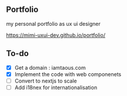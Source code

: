 ## Portfolio
my personal portfolio as ux ui designer

https://mimi-uxui-dev.github.io/portfolio/

## To-do 
- [x] Get a domain : iamtaous.com
- [x] Implement the code with web componenets
- [ ] Convert to nextjs to scale
- [ ] Add i18nex for internationalisation
